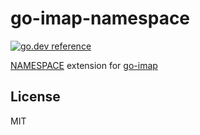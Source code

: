 # go-imap-namespace

[![go.dev reference](https://img.shields.io/badge/go.dev-reference-007d9c?style=flat-square)](https://pkg.go.dev/github.com/foxcpp/go-imap-namespace)

[NAMESPACE] extension for [go-imap]

## License

MIT

[NAMESPACE]: https://tools.ietf.org/html/rfc2342
[go-imap]: https://github.com/emersion/go-imap
